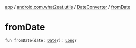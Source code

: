 [app](../../index.md) / [android.com.what2eat.utils](../index.md) / [DateConverter](index.md) / [fromDate](./from-date.md)

# fromDate

`fun fromDate(date: `[`Date`](https://developer.android.com/reference/java/util/Date.html)`?): `[`Long`](https://kotlinlang.org/api/latest/jvm/stdlib/kotlin/-long/index.html)`?`
